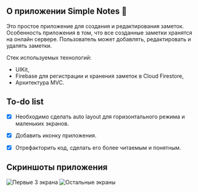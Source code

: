 ##  О приложении Simple Notes 📝
Это простое приложение для создания и редактирования заметок. Особенность приложения в том, что все созданные заметки хранятся на онлайн сервере. Пользователь может добавлять, редактировать и удалять заметки.

Стек используемых технологий: 
- UIKit,
- Firebase для регистрации и хранения заметок в Cloud Firestore,
- Архитектура MVC.


##  To-do list
- [x] Необходимо сделать auto layout для горизонтального режима и маленьких экранов.
- [x] Добавить иконку приложения.
- [x] Отрефакторить код, сделать его более читаемым и понятным.


## Скриншоты приложения

![Первые 3 экрана](https://user-images.githubusercontent.com/63949254/94346189-68258e80-0044-11eb-880c-552f47058e21.jpg)
![Остальные экраны](https://user-images.githubusercontent.com/63949254/94346186-64920780-0044-11eb-9600-01672505a26d.jpg)



